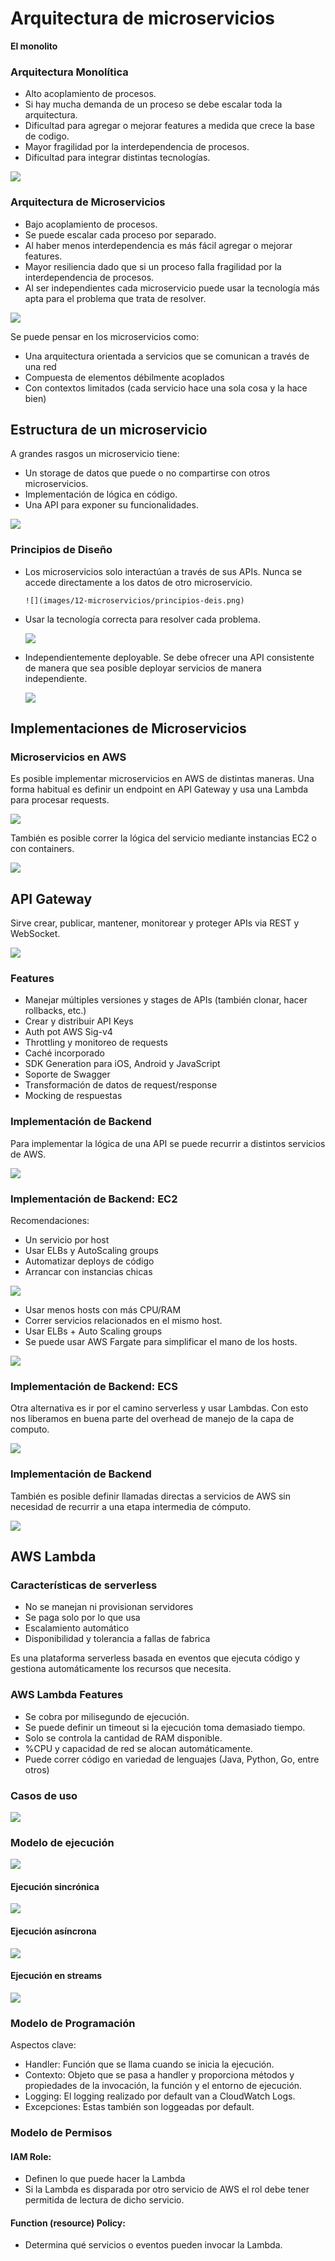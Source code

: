 # Arquitectura de microservicios

**El monolito**

### Arquitectura Monolítica

- Alto acoplamiento de procesos.
- Si hay mucha demanda de un proceso se debe escalar toda la arquitectura.
- Dificultad para agregar o mejorar features a medida que crece la base de
  codigo.
- Mayor fragilidad por la interdependencia de procesos.
- Dificultad para integrar distintas tecnologías.

![](images/12-microservicios/monolith.png)

### Arquitectura de Microservicios

- Bajo acoplamiento de procesos.
- Se puede escalar cada proceso por separado.
- Al haber menos interdependencia es más fácil agregar o mejorar features.
- Mayor resiliencia dado que si un proceso falla fragilidad por la
  interdependencia de procesos.
- Al ser independientes cada microservicio puede usar la tecnología más apta
  para el problema que trata de resolver.

![](images/12-microservicios/microservices.png)

Se puede pensar en los microservicios como:

- Una arquitectura orientada a servicios que se comunican a través de una red
- Compuesta de elementos débilmente acoplados
- Con contextos limitados (cada servicio hace una sola cosa y la hace bien)

## Estructura de un microservicio

A grandes rasgos un microservicio tiene:

- Un storage de datos que puede o no compartirse con otros microservicios.
- Implementación de lógica en código.
- Una API para exponer su funcionalidades.

![](images/12-microservicios/estructura-micros.png)

### Principios de Diseño

- Los microservicios solo interactúan a través de sus APIs. Nunca se accede
  directamente a los datos de otro microservicio.

      ![](images/12-microservicios/principios-deis.png)

- Usar la tecnología correcta para resolver cada problema.

  ![](images/12-microservicios/diseno-2.png)

- Independientemente deployable. Se debe ofrecer una API consistente de manera
  que sea posible deployar servicios de manera independiente.

  ![](images/12-microservicios/diseno-3.png)

## Implementaciones de Microservicios

### Microservicios en AWS

Es posible implementar microservicios en AWS de distintas maneras. Una forma
habitual es definir un endpoint en API Gateway y usa una Lambda para procesar
requests.

![](images/12-microservicios/micro-aws.png)

También es posible correr la lógica del servicio mediante instancias EC2 o con
containers.

![](images/12-microservicios/micro-aws-2.png)

## API Gateway

Sirve crear, publicar, mantener, monitorear y proteger APIs via REST y
WebSocket.

![](images/12-microservicios/api-gateway.png)

### Features

- Manejar múltiples versiones y stages de APIs (también clonar, hacer rollbacks,
  etc.)
- Crear y distribuir API Keys
- Auth pot AWS Sig-v4
- Throttling y monitoreo de requests
- Caché incorporado
- SDK Generation para iOS, Android y JavaScript
- Soporte de Swagger
- Transformación de datos de request/response
- Mocking de respuestas

### Implementación de Backend

Para implementar la lógica de una API se puede recurrir a distintos servicios de
AWS.

![](images/12-microservicios/backend.png)

### Implementación de Backend: EC2

Recomendaciones:

- Un servicio por host
- Usar ELBs y AutoScaling groups
- Automatizar deploys de código
- Arrancar con instancias chicas

![](images/12-microservicios/ec22.png)

- Usar menos hosts con más CPU/RAM
- Correr servicios relacionados en el mismo host.
- Usar ELBs + Auto Scaling groups
- Se puede usar AWS Fargate para simplificar el mano de los hosts.

![](images/12-microservicios/ec2-2.png)

### Implementación de Backend: ECS

Otra alternativa es ir por el camino serverless y usar Lambdas. Con esto nos
liberamos en buena parte del overhead de manejo de la capa de computo.

![](images/12-microservicios/ecs.png)

### Implementación de Backend

También es posible definir llamadas directas a servicios de AWS sin necesidad de
recurrir a una etapa intermedia de cómputo.

![](images/12-microservicios/backend-impl.png)

## AWS Lambda

### Características de serverless

- No se manejan ni provisionan servidores
- Se paga solo por lo que usa
- Escalamiento automático
- Disponibilidad y tolerancia a fallas de fabrica

Es una plataforma serverless basada en eventos que ejecuta código y gestiona
automáticamente los recursos que necesita.

### AWS Lambda Features

- Se cobra por milisegundo de ejecución.
- Se puede definir un timeout si la ejecución toma demasiado tiempo.
- Solo se controla la cantidad de RAM disponible.
- %CPU y capacidad de red se alocan automáticamente.
- Puede correr código en variedad de lenguajes (Java, Python, Go, entre otros)

### Casos de uso

![](images/12-microservicios/lambda-uso.png)

### Modelo de ejecución

![](images/12-microservicios/lambda-ejecucion.png)

#### Ejecución sincrónica

![](images/12-microservicios/sincronica.png)

#### Ejecución asíncrona

![](images/12-microservicios/asincrona.png)

#### Ejecución en streams

![](images/12-microservicios/streams.png)

### Modelo de Programación

Aspectos clave:

- Handler: Función que se llama cuando se inicia la ejecución.
- Contexto: Objeto que se pasa a handler y proporciona métodos y propiedades de
  la invocación, la función y el entorno de ejecución.
- Logging: El logging realizado por default van a CloudWatch Logs.
- Excepciones: Estas también son loggeadas por default.

### Modelo de Permisos

#### IAM Role:

- Definen lo que puede hacer la Lambda
- Si la Lambda es disparada por otro servicio de AWS el rol debe tener permitida
  de lectura de dicho servicio.

#### Function (resource) Policy:

- Determina qué servicios o eventos pueden invocar la Lambda.

